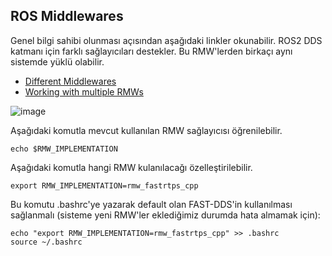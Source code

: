 ## ROS Middlewares

Genel bilgi sahibi olunması açısından aşağıdaki linkler okunabilir.
ROS2 DDS katmanı için farklı sağlayıcıları destekler.
Bu RMW'lerden birkaçı aynı sistemde yüklü olabilir. 

* [Different Middlewares](https://docs.ros.org/en/humble/Concepts/Intermediate/About-Different-Middleware-Vendors.html)
* [Working with multiple RMWs](https://docs.ros.org/en/humble/How-To-Guides/Working-with-multiple-RMW-implementations.html)

![image](https://github.com/user-attachments/assets/85052f66-aa14-4cb2-9462-fc1c9b00555c)


Aşağıdaki komutla mevcut kullanılan RMW sağlayıcısı öğrenilebilir.
```
echo $RMW_IMPLEMENTATION
```

Aşağıdaki komutla hangi RMW kulanılacağı özelleştirilebilir.
```
export RMW_IMPLEMENTATION=rmw_fastrtps_cpp
```
Bu komutu .bashrc'ye yazarak default olan FAST-DDS'in kullanılması sağlanmalı (sisteme yeni RMW'ler eklediğimiz durumda hata almamak için):
```
echo "export RMW_IMPLEMENTATION=rmw_fastrtps_cpp" >> .bashrc
source ~/.bashrc
```

